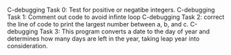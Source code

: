 C-debugging Task 0: Test for positive or negatibe integers.
C-debugging Task 1: Comment out code to avoid infinte loop
C-debugging Task 2: correct the line of code to print the largest number between a, b, and c.
C-debugging Task 3: This program converts a date to the day of year and determines how many days are left in the year, taking leap year into consideration.

